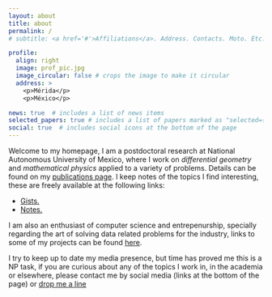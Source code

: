 ```yaml
---
layout: about
title: about
permalink: /
# subtitle: <a href='#'>Affiliations</a>. Address. Contacts. Moto. Etc.

profile:
  align: right
  image: prof_pic.jpg
  image_circular: false # crops the image to make it circular
  address: >
    <p>Mérida</p>
    <p>México</p>

news: true  # includes a list of news items
selected_papers: true # includes a list of papers marked as "selected={true}"
social: true  # includes social icons at the bottom of the page
---
```


Welcome to my homepage, I am  a postdoctoral research at National Autonomous University of Mexico, where I work on _differential geometry_ and _mathematical physics_ applied to a variety of problems. Details can be found on my [publications page](/publications). I keep notes of the topics I find interesting, these are freely available at the following links:

* [Gists.](https://gist.github.com/renegarcia)
* [Notes.](https://renegarcia.github.io/dendron)

I am also an enthusiast of computer science and entrepenurship, specially regarding the art of solving data related problems for the industry, links to some of my projects can be found [here](/projects).

I try to keep up to date my media presence, but time has proved me this is a NP task, if you are curious about any of the topics I work in, in the academia or elsewhere, please contact me by social media (links at the bottom of the page) or [drop me a line](mailto:rene.garcia@correo.uady.mx)
